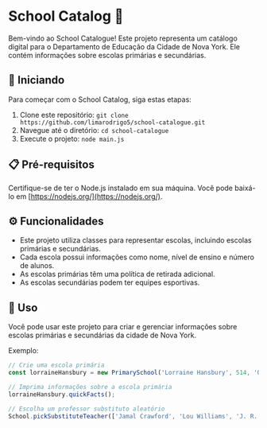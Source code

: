 # School Catalog 🏫

Bem-vindo ao School Catalogue! Este projeto representa um catálogo digital para o Departamento de Educação da Cidade de Nova York. Ele contém informações sobre escolas primárias e secundárias.

## 🚀 Iniciando

Para começar com o School Catalog, siga estas etapas:

1. Clone este repositório: `git clone https://github.com/limarodrigo5/school-catalogue.git`
2. Navegue até o diretório: `cd school-catalogue`
3. Execute o projeto: `node main.js`

## 📋 Pré-requisitos

Certifique-se de ter o Node.js instalado em sua máquina. Você pode baixá-lo em [https://nodejs.org/](https://nodejs.org/).

## ⚙️ Funcionalidades

- Este projeto utiliza classes para representar escolas, incluindo escolas primárias e secundárias.
- Cada escola possui informações como nome, nível de ensino e número de alunos.
- As escolas primárias têm uma política de retirada adicional.
- As escolas secundárias podem ter equipes esportivas.

## 📝 Uso

Você pode usar este projeto para criar e gerenciar informações sobre escolas primárias e secundárias da cidade de Nova York.

Exemplo:

```javascript
// Crie uma escola primária
const lorraineHansbury = new PrimarySchool('Lorraine Hansbury', 514, 'Os alunos devem ser retirados por um responsável maior de 13 anos.');

// Imprima informações sobre a escola primária
lorraineHansbury.quickFacts();

// Escolha um professor substituto aleatório
School.pickSubstituteTeacher(['Jamal Crawford', 'Lou Williams', 'J. R. Smith', 'James Harden', 'Jason Terry', 'Manu Ginóbili']);
